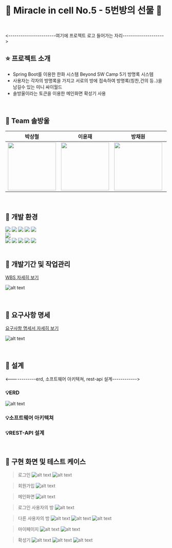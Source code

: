 
# 🎁 Miracle in cell No.5 - 5번방의 선물 🎁
<br>

<-----------------------여기에 프로젝트 로고 들어가는 자리-------------------->

## ⭐️ 프로젝트 소개

- Spring Boot를 이용한 한화 시스템 Beyond SW Camp 5기 방명록 시스템<br>
- 사용자는 각자의 방명록을 가지고 서로의 방에 접속하여 방명록(칭찬,건의 등..)을 남길수 있는 미니 싸이월드<br>
- 솔방울이라는 토큰을 이용한 메인화면 확성기 사용



<br>

## 🎄 Team 솔방울 

<div align="center">

| **박상철** | **이윤재** | **방채원** | **여경원** |
| :------: |  :------: | :------: | :------: |
| [<img src="https://avatars.githubusercontent.com/u/127950374?v=4" height=150 width=150> <br/> ](https://github.com/sangcheolme) | [<img src="https://avatars.githubusercontent.com/u/135799134?v=4" height=150 width=150> <br/> ](https://github.com/itsjaeya) | [<img src="https://avatars.githubusercontent.com/u/118799810?v=4" height=150 width=150> <br/> ](https://github.com/chaewon02) | [<img src="https://avatars.githubusercontent.com/u/134581020?v=4" height=150 width=150> <br/> ](https://github.com/kyungwon2won2) |
</div>

<br>

## 🔨 개발 환경
<img src="https://img.shields.io/badge/spring-6DB33F?style=for-the-badge&logo=spring&logoColor=white" /> 
<img src="https://img.shields.io/badge/SpringBoot-6DB33F.svg?&style=for-the-badge&logo=SpringBoot&logoColor=white"/> 
<img src="https://img.shields.io/badge/SpringSecurity-6DB33F.svg?&style=for-the-badge&logo=SpringSecurity&logoColor=white"/>
<img src="https://img.shields.io/badge/gradle-02303A?style=for-the-badge&logo=gradle&logoColor=white" /> 
<img src="https://img.shields.io/badge/java-007396?style=for-the-badge&logo=java&logoColor=white" />
<br>
<img src="https://img.shields.io/badge/mariaDB-003545?style=for-the-badge&logo=mariaDB&logoColor=white" />
<br>
<img src="https://img.shields.io/badge/git-F05032?style=for-the-badge&logo=git&logoColor=white"> 
<img src="https://img.shields.io/badge/github-181717?style=for-the-badge&logo=github&logoColor=white"> 
<img src="https://img.shields.io/badge/slack-purple?style=for-the-badge&logo=slack&logoColor=white"> 
<img src="https://img.shields.io/badge/notion-000000?style=for-the-badge&logo=notion&logoColor=white">
<img src="https://img.shields.io/badge/IntelliJidea-000000.svg?&style=for-the-badge&logo=intellijidea&logoColor=white"/>
<br>


<br>

## 📆 개발기간 및 작업관리

[WBS 자세히 보기](https://docs.google.com/spreadsheets/d/1oJCQNrGEcSfQYZO3yrYXUgcFjBjdiC4cJFz4fUfg2Ww/edit#gid=1267100822)
<br>

![alt text](image-1.png)

<br>

## 📝 요구사항 명세

[요구사항 명세서 자세히 보기](https://docs.google.com/spreadsheets/d/1oJCQNrGEcSfQYZO3yrYXUgcFjBjdiC4cJFz4fUfg2Ww/edit#gid=0)
<br>

![alt text](image.png)



<br>

## 📐 설계

<------------erd, 소프트웨어 아키텍쳐, rest-api 설계------------>
### 💡ERD
![alt text](image-2.png)

### 💡소프트웨어 아키텍쳐

### 💡REST-API 설계


<br>

## 🎥 구현 화면 및 테스트 케이스
> 로그인
![alt text](image-3.png)
![alt text](image-4.png)

> 회원가입
![alt text](image-5.png)

> 메인화면
![alt text](image-6.png)

> 로그인 사용자의 방
![alt text](image-10.png)

> 다른 사용자의 방
![alt text](image-7.png)
![alt text](image-8.png)
![alt text](image-9.png)

> 마이페이지
![alt text](image-11.png)
![alt text](image-12.png)

> 확성기
![alt text](image-13.png)
![alt text](image-14.png)
![alt text](image-15.png)



